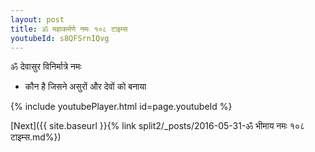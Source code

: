 ```yaml
---
layout: post
title: ॐ महाकर्मणे नमः १०८ टाइम्स
youtubeId: s8QFSrnIQvg
---
```

 
 
 ॐ देवासुर विनिर्मात्रे नमः  
 
 -  कौन है जिसने असुरों और देवों को बनाया 
 
  
 
  
 
 
 
 
 
 


{% include youtubePlayer.html id=page.youtubeId %}
 
[Next]({{ site.baseurl }}{% link  split2/_posts/2016-05-31-ॐ भीमाय नमः १०८ टाइम्स.md%})
 
